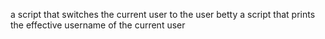 a script that switches the current user to the user betty
 a script that prints the effective username of the current user 
